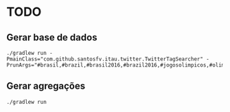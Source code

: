 # TODO



## Gerar base de dados

```shell
./gradlew run -PmainClass="com.github.santosfv.itau.twitter.TwitterTagSearcher" -PrunArgs="#brasil,#brazil,#brasil2016,#brazil2016,#jogosolimpicos,#olimpiadas,#olimpiadas2016,#olympics,#rio2016,#riodejaneiro"
```

## Gerar agregações

```shell
./gradlew run
```

